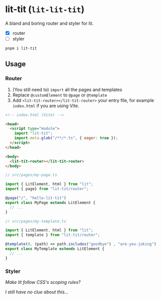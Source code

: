 # lit-tit (`lit-lit-tit`)

A bland and boring router and styler for lit.

- [x] router
- [ ] styler

```sh
pnpm i lit-tit
```

## Usage

### Router

1. (You still need to) `import` all the pages and templates
2. Replace `@customElement` to `@page` or `@template`
3. Add `<lit-tit-router></lit-tit-router>` your entry file, for example `index.html` if you are using Vite.

```html
<!-- index.html (Vite) -->

<head>
  <script type="module">
    import "lit-tit";
    import.meta.glob("/**/*.ts", { eager: true });
  </script>
</head>

<body>
  <lit-tit-router></lit-tit-router>
</body>
```

```ts
// src/pages/my-page.ts

import { LitElement, html } from "lit";
import { page} from "lit-tit/router";

@page("/", "hello-lit-tit")
export class MyPage extends LitElement {
  // ...
}
```

```ts
// src/pages/my-template.ts

import { LitElement, html } from "lit";
import { template } from "lit-tit/router";

@template(0, (path) => path.includes("goodbye") , "are-you-joking")
export class MyTemplate extends LitElement {
  // ...
}
```

### Styler

*Make lit follow CSS's scoping rules?*

*I still have no clue about this...*
